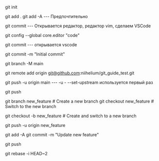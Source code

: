 git init

git add .
git add -A  --- Предпочтительно

git commit  --- Открывается редактор, редактор vim, cделаем VSCode

git config --global core.editor "code"

git commit  --- открывается vscode

git commit -m "Initial commit"

git branch -M main

git remote add origin git@github.com:niihelium/git_guide_test.git

git push -u origin main  --- -u - --set-upstream  используется первый раз

git push

git branch new_feature  # Create a new branch
git checkout new_feature  # Switch to the new branch

git checkout -b new_feature  # Create and switch to a new branch

 git push -u origin new_feature

 git add -A
 git commit -m "Update new feature"

 git push

 git rebase -i HEAD~2